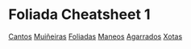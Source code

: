 # Foliada Cheatsheet 1

<div class="buttons">
    <a class="button" href="pezas/cantos/">Cantos</a>
    <a class="button" href="pezas/muinheiras/">Muiñeiras</a>
    <a class="button" href="pezas/foliadas/">Foliadas</a>
    <a class="button" href="pezas/maneos/">Maneos</a>
    <a class="button" href="pezas/agarrados/">Agarrados</a>
    <a class="button" href="pezas/xotas/">Xotas</a>
</div>

<link rel="stylesheet" href="/assets/css/styles.css">